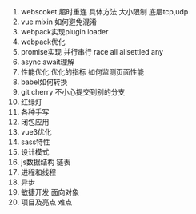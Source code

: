 1. webscoket 超时重连 具体方法 大小限制 底层tcp,udp
2. vue mixin 如何避免混淆
3. webpack实现plugin loader 
4. webpack优化
5. promise实现 并行串行 race all allsettled any
6. async await理解
7. 性能优化 优化的指标 如何监测页面性能
8. babel如何转换 
9. git cherry 不小心提交到别的分支
10. 红绿灯
12. 各种手写
13. 闭包应用
14. vue3优化
15. sass特性
16. 设计模式
17. js数据结构 链表
18. 进程和线程
19. 异步
20. 敏捷开发 面向对象
21. 项目及亮点 难点